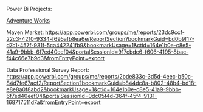 Power Bi Projects:

[Adventure Works](https://app.powerbi.com/groups/me/reports/34bd3f33-13a2-4590-8180-d4df28f4a815/ReportSectiond37d0204cdcccd606847?bookmarkGuid=ae4df6d8-4238-4076-832f-babebfe36fe2&bookmarkUsage=1&ctid=164e1b0e-c8e5-41a9-9bbb-6f7ed40eef04&portalSessionId=917cbdc6-f606-4195-8bac-f44c66e7b9d3&fromEntryPoint=export.md)

Maven Market: https://app.powerbi.com/groups/me/reports/23dc9ccf-22c3-4210-9334-f695afb8ea6e/ReportSection?bookmarkGuid=bd0b9f17-d7c1-457f-931f-5ca442241fb9&bookmarkUsage=1&ctid=164e1b0e-c8e5-41a9-9bbb-6f7ed40eef04&portalSessionId=917cbdc6-f606-4195-8bac-f44c66e7b9d3&fromEntryPoint=export


Data Professional Survey Report: https://app.powerbi.com/groups/me/reports/2bde833c-3d5d-4eec-b50c-84d7fe67acf2/ReportSection?bookmarkGuid=b844dc8a-b802-48b4-bd18-e8e8a0f8abd2&bookmarkUsage=1&ctid=164e1b0e-c8e5-41a9-9bbb-6f7ed40eef04&portalSessionId=0dc05f4d-364f-45f4-9131-168717511d7a&fromEntryPoint=export
